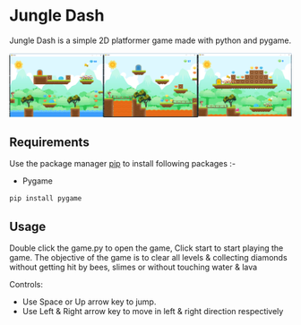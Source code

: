 # Jungle Dash



Jungle Dash is a simple 2D platformer game made with python and pygame.

![Alt text](app.png?raw=true "Jungle Dash")

## Requirements

Use the package manager [pip](https://pip.pypa.io/en/stable/) to install following packages :-

* Pygame

```bash
pip install pygame
```

## Usage

Double click the game.py to open the game, Click start to start playing the game. The objective of the game is to clear all levels & collecting diamonds without getting hit by bees, slimes or without touching water & lava

Controls:

* Use Space or Up arrow key to jump.
* Use Left & Right arrow key to move in left & right direction respectively
